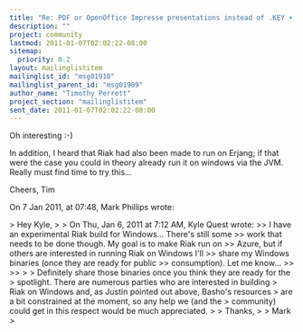 ```yaml
---
title: "Re: PDF or OpenOffice Impresse presentations instead of .KEY +	Windows question"
description: ""
project: community
lastmod: 2011-01-07T02:02:22-08:00
sitemap:
  priority: 0.2
layout: mailinglistitem
mailinglist_id: "msg01910"
mailinglist_parent_id: "msg01909"
author_name: "Timothy Perrett"
project_section: "mailinglistitem"
sent_date: 2011-01-07T02:02:22-08:00
---
```



Oh interesting :-)

In addition, I heard that Riak had also been made to run on Erjang; if that 
were the case you could in theory already run it on windows via the JVM. Really 
must find time to try this...

Cheers, Tim

On 7 Jan 2011, at 07:48, Mark Phillips wrote:

&gt; Hey Kyle,
&gt; 
&gt; On Thu, Jan 6, 2011 at 7:12 AM, Kyle Quest  wrote:
&gt;&gt; I have an experimental Riak build for Windows... There's still some
&gt;&gt; work that needs to be done though. My goal is to make Riak run on
&gt;&gt; Azure, but if others are interested in running Riak on Windows I'll
&gt;&gt; share my Windows binaries (once they are ready for public
&gt;&gt; consumption). Let me know...
&gt;&gt; 
&gt;&gt; 
&gt; 
&gt; Definitely share those binaries once you think they are ready for the
&gt; spotlight. There are numerous parties who are interested in building
&gt; Riak on Windows and, as Justin pointed out above, Basho's resources
&gt; are a bit constrained at the moment, so any help we (and the
&gt; community) could get in this respect would be much appreciated.
&gt; 
&gt; Thanks,
&gt; 
&gt; Mark
&gt; 
 
